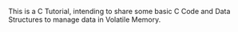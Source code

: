 This is a C Tutorial, intending to share some basic C Code and Data Structures to manage 
data in Volatile Memory. 
